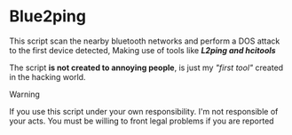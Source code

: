 # Blue2ping

This script scan the nearby bluetooth networks and perform a DOS attack to the first device detected, Making use of tools like ***L2ping and hcitools***

The script **is not created to annoying people**, is just my *"first tool"* created in the hacking world.

> [!WARNING]

If you use this script under your own responsibility. I'm not responsible of your acts. You must be willing to front legal problems if you are reported
